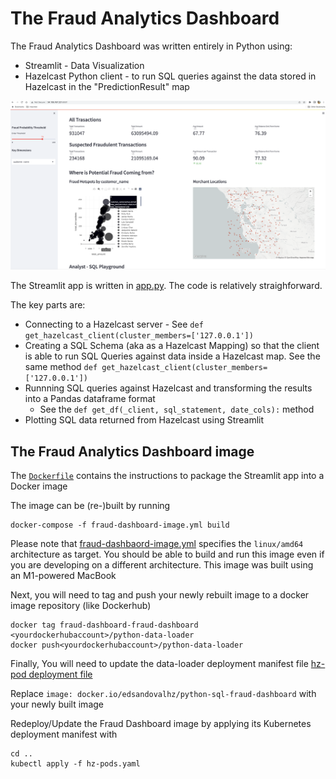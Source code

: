# The Fraud Analytics Dashboard

The Fraud Analytics Dashboard was written entirely in Python using:
* Streamlit - Data Visualization
* Hazelcast Python client - to run SQL queries against the data stored in Hazelcast in the "PredictionResult" map

![Fraud dashboard](../images/fraud-dashboard.png)

The Streamlit app is written in [app.py](./app.py). The code is relatively straighforward. 

The key parts are:
* Connecting to a Hazelcast server - See `def get_hazelcast_client(cluster_members=['127.0.0.1'])`
* Creating a SQL Schema (aka as a Hazelcast Mapping) so that the client is able to run SQL Queries against data inside a Hazelcast map. See the same method  `def get_hazelcast_client(cluster_members=['127.0.0.1'])`
* Runnning SQL queries against Hazelcast and transforming the results into a Pandas dataframe format
    * See the  `def get_df(_client, sql_statement, date_cols):` method
* Plotting SQL data returned from Hazelcast using Streamlit

## The Fraud Analytics Dashboard image

The [`Dockerfile`](./Dockerfile) contains the instructions to package the Streamlit app into a Docker image

The image can be (re-)built by running
```
docker-compose -f fraud-dashboard-image.yml build
```

Please note that [fraud-dashbaord-image.yml](./fraud-dashboard-image.yml) specifies the `linux/amd64` architecture as target.
You should be able to build and run this image even if you are developing on a different architecture. This image was built using an M1-powered MacBook

Next, you will need to tag and push your newly rebuilt image to a docker image repository (like Dockerhub)
```
docker tag fraud-dashboard-fraud-dashboard <yourdockerhubaccount>/python-data-loader
docker push<yourdockerhubaccount>/python-data-loader
```

Finally, You will need to update the data-loader deployment manifest file [hz-pod deployment file](../hz-pods.yaml)

Replace `image: docker.io/edsandovalhz/python-sql-fraud-dashboard` with your newly built image 

Redeploy/Update the Fraud Dashboard image by applying its Kubernetes deployment manifest with
```
cd ..
kubectl apply -f hz-pods.yaml
```





